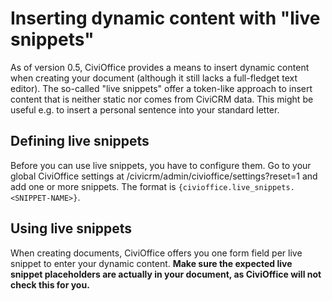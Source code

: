 # Inserting dynamic content with "live snippets"

As of version 0.5, CiviOffice provides a means to insert dynamic content when creating your document (although it still lacks a full-fledget text editor). The so-called "live snippets" offer a token-like approach to insert content that is neither static nor comes from CiviCRM data. This might be useful e.g. to insert a personal sentence into your standard letter.

## Defining live snippets

Before you can use live snippets, you have to configure them. Go to your global CiviOffice settings at <my-domain>/civicrm/admin/civioffice/settings?reset=1 and add one or more snippets. The format is `{civioffice.live_snippets.<SNIPPET-NAME>}`. 

## Using live snippets

When creating documents, CiviOffice offers you one form field per live snippet to enter your dynamic content. **Make sure the expected live snippet placeholders are actually in your document, as CiviOffice will not check this for you.**  
